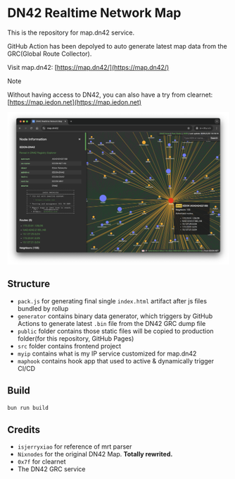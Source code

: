 # DN42 Realtime Network Map

This is the repository for map.dn42 service.

GitHub Action has been depolyed to auto generate latest map data from the GRC(Global Route Collector).

Visit map.dn42: [https://map.dn42/](https://map.dn42/)

> [!NOTE]
> Without having access to DN42, you can also have a try from clearnet: [https://map.iedon.net](https://map.iedon.net)

![DN42 Network Map Screenshot](./screenshot.png)

## Structure

- `pack.js` for generating final single `index.html` artifact after js files bundled by rollup
- `generator` contains binary data generator, which triggers by GitHub Actions to generate latest `.bin` file from the DN42 GRC dump file
- `public` folder contains those static files will be copied to production folder(for this repository, GitHub Pages)
- `src` folder contains frontend project
- `myip` contains what is my IP service customized for map.dn42
- `maphook` contains hook app that used to active & dynamically trigger CI/CD

## Build

```bash
bun run build
```

## Credits

- ```isjerryxiao``` for reference of mrt parser
- ```Nixnodes``` for the original DN42 Map. **Totally rewrited.**
- ```0x7f``` for clearnet
- The DN42 GRC service
